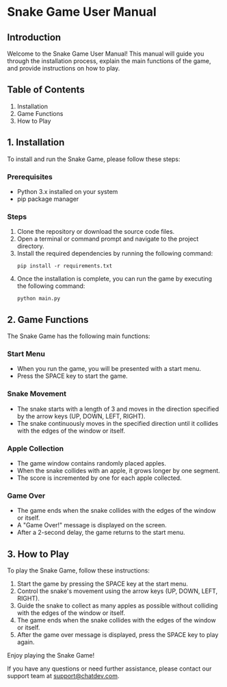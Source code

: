 # Snake Game User Manual

## Introduction
Welcome to the Snake Game User Manual! This manual will guide you through the installation process, explain the main functions of the game, and provide instructions on how to play.

## Table of Contents
1. Installation
2. Game Functions
3. How to Play

## 1. Installation
To install and run the Snake Game, please follow these steps:

### Prerequisites
- Python 3.x installed on your system
- pip package manager

### Steps
1. Clone the repository or download the source code files.
2. Open a terminal or command prompt and navigate to the project directory.
3. Install the required dependencies by running the following command:
   ```
   pip install -r requirements.txt
   ```
4. Once the installation is complete, you can run the game by executing the following command:
   ```
   python main.py
   ```

## 2. Game Functions
The Snake Game has the following main functions:

### Start Menu
- When you run the game, you will be presented with a start menu.
- Press the SPACE key to start the game.

### Snake Movement
- The snake starts with a length of 3 and moves in the direction specified by the arrow keys (UP, DOWN, LEFT, RIGHT).
- The snake continuously moves in the specified direction until it collides with the edges of the window or itself.

### Apple Collection
- The game window contains randomly placed apples.
- When the snake collides with an apple, it grows longer by one segment.
- The score is incremented by one for each apple collected.

### Game Over
- The game ends when the snake collides with the edges of the window or itself.
- A "Game Over!" message is displayed on the screen.
- After a 2-second delay, the game returns to the start menu.

## 3. How to Play
To play the Snake Game, follow these instructions:

1. Start the game by pressing the SPACE key at the start menu.
2. Control the snake's movement using the arrow keys (UP, DOWN, LEFT, RIGHT).
3. Guide the snake to collect as many apples as possible without colliding with the edges of the window or itself.
4. The game ends when the snake collides with the edges of the window or itself.
5. After the game over message is displayed, press the SPACE key to play again.

Enjoy playing the Snake Game!

If you have any questions or need further assistance, please contact our support team at support@chatdev.com.